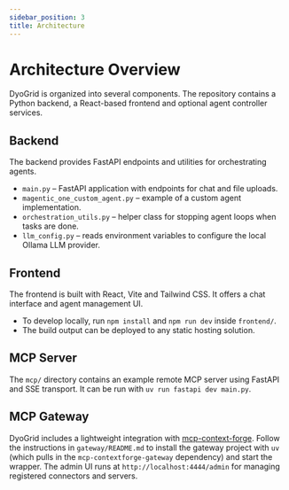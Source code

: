 ```yaml
---
sidebar_position: 3
title: Architecture
---
```


# Architecture Overview

DyoGrid is organized into several components. The repository contains a Python backend, a React-based frontend and optional agent controller services.

## Backend

The backend provides FastAPI endpoints and utilities for orchestrating agents.

- `main.py` – FastAPI application with endpoints for chat and file uploads.
- `magentic_one_custom_agent.py` – example of a custom agent implementation.
- `orchestration_utils.py` – helper class for stopping agent loops when tasks are done.
- `llm_config.py` – reads environment variables to configure the local Ollama LLM provider.

## Frontend

The frontend is built with React, Vite and Tailwind CSS. It offers a chat interface and agent management UI.

- To develop locally, run `npm install` and `npm run dev` inside `frontend/`.
- The build output can be deployed to any static hosting solution.

## MCP Server

The `mcp/` directory contains an example remote MCP server using FastAPI and SSE transport. It can be run with `uv run fastapi dev main.py`.

## MCP Gateway

DyoGrid includes a lightweight integration with
[mcp-context-forge](https://github.com/IBM/mcp-context-forge). Follow the
instructions in `gateway/README.md` to install the gateway project with `uv`
(which pulls in the `mcp-contextforge-gateway` dependency) and start the wrapper.
The admin UI runs at `http://localhost:4444/admin` for managing registered
connectors and servers.
